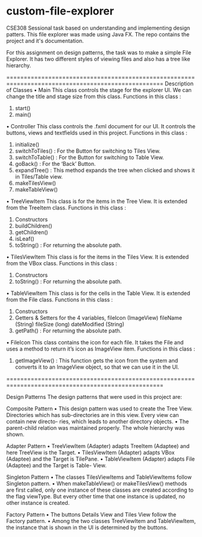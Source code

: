 # custom-file-explorer
CSE308 Sessional task based on understanding and implementing design patters. This file explorer was made using Java FX. The repo contains the project and it's documentation.


For this assignment on design patterns, the task was to make a simple File Explorer.
It has two different styles of viewing files and also has a tree like hierarchy.

===================================================================================================
Description of Classes
• Main
This class controls the stage for the explorer UI. We can change the title
and stage size from this class.
Functions in this class :
1. start()
2. main()

• Controller
This class controls the .fxml document for our UI. It controls the buttons,
views and textfields used in this project.
Functions in this class :
1. initialize()
2. switchToTiles() : For the Button for switching to Tiles View.
3. switchToTable() : For the Button for switching to Table View.
4. goBack() : For the ‘Back’ Button.
5. expandTree() : This method expands the tree when clicked and shows it in Tiles/Table view.
6. makeTilesView()
7. makeTableView()

• TreeViewItem
This class is for the items in the Tree View. It is extended from the
TreeItem class.
Functions in this class :
1. Constructors
2. buildChildren()
3. getChildren()
4. isLeaf()
5. toString() : For returning the absolute path.

• TilesViewItem
This class is for the items in the Tiles View. It is extended from the VBox
class.
Functions in this class :
1. Constructors
2. toString() : For returning the absolute path.

• TableViewItem
This class is for the cells in the Table View. It is extended from the File
class.
Functions in this class :
1. Constructors
2. Getters & Setters for the 4 variables,
      fileIcon (ImageView)
      fileName (String)
      fileSize (long)
      dateModified (String)
3. getPath() : For returning the absolute path.

• FileIcon
This class contains the icon for each file. It takes the File and uses a
method to return it’s icon as ImageView item.
Functions in this class :
1. getImageView() : This function gets the icon from the system and
converts it to an ImageView object, so that we can use it in the UI.

===================================================================================================

Design Patterns
The design patterns that were used in this project are:

Composite Pattern
• This design pattern was used to create the Tree View. Directories which
has sub-directories are in this view. Every view can contain new directo-
ries, which leads to another directory objects.
• The parent-child relation was maintained properly. The whole hierarchy
was shown.


Adapter Pattern
• TreeViewItem (Adapter) adapts TreeItem (Adaptee) and here TreeView
is the Target.
• TilesViewItem (Adapter) adapts VBox (Adaptee) and the Target is TilePane.
• TableViewItem (Adapter) adapts File (Adaptee) and the Target is Table-
View.


Singleton Pattern
• The classes TilesViewItems and TableViewItems follow Singleton pattern.
• When makeTableView() or makeTilesView() methods are first called, only
one instance of these classes are created according to the flag viewType.
But every other time that one instance is updated, no other instance is
created.


Factory Pattern
• The buttons Details View and Tiles View follow the Factory pattern.
• Among the two classes TreeViewItem and TableViewItem, the instance
that is shown in the UI is determined by the buttons.
